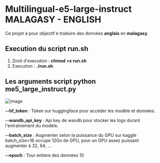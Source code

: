 # Multilingual-e5-large-instruct MALAGASY - ENGLISH

Ce projet à pour objectif e traduire des données **anglais** en **malagasy**.

## Execution du script run.sh

1. Droit d'execution : **chmod +x run.sh**
2. Execution : **./run.sh**

## Les arguments script python **me5_large_instruct.py**

![image](https://github.com/user-attachments/assets/aa8b3bc3-3464-4a1f-b1d5-d3e74a95bf5f)

**--hf_token** : Token sur huggingface pour accéder les modèle et données.

**--wandb_api_key** : Api key de wandb pour stocker les logs durant l'entraînement du modèle.

**--batch_size** : Augmenter selon la puissance du GPU sur kaggle batch_size=16 occupe 12Go de GPU, pour un GPU assez puissant augmenter à 32, 64, ...

**--epoch** : Tour entiere des données 10
